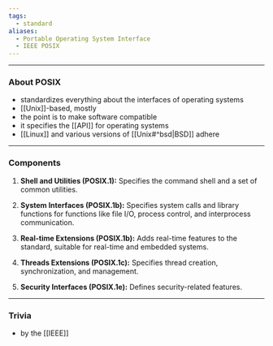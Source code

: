 ```yaml
---
tags:
  - standard
aliases:
  - Portable Operating System Interface
  - IEEE POSIX
---
```

---

### About POSIX

- standardizes everything about the interfaces of operating systems
- [[Unix]]-based, mostly
- the point is to make software compatible
- it specifies the [[API]] for operating systems
- [[Linux]] and various versions of [[Unix#^bsd|BSD]] adhere

---

### Components

1. **Shell and Utilities (POSIX.1):** Specifies the command shell and a set of common utilities.
    
2. **System Interfaces (POSIX.1b):** Specifies system calls and library functions for functions like file I/O, process control, and interprocess communication.
    
3. **Real-time Extensions (POSIX.1b):** Adds real-time features to the standard, suitable for real-time and embedded systems.
    
4. **Threads Extensions (POSIX.1c):** Specifies thread creation, synchronization, and management.
    
5. **Security Interfaces (POSIX.1e):** Defines security-related features.

---

### Trivia

- by the [[IEEE]]